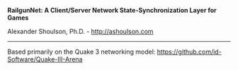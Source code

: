 **RailgunNet: A Client/Server Network State-Synchronization Layer for Games**

Alexander Shoulson, Ph.D. - http://ashoulson.com

---

Based primarily on the Quake 3 networking model: https://github.com/id-Software/Quake-III-Arena